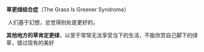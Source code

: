 **草更绿综合症**（The Grass Is Greener Syndrome）

​	人们基于幻想，总觉得别处是更好的，

​	**其他地方的草肯定更绿**，以至于常常无法享受当下的生活，不能欣赏自己脚下的绿草，错过现有的美好